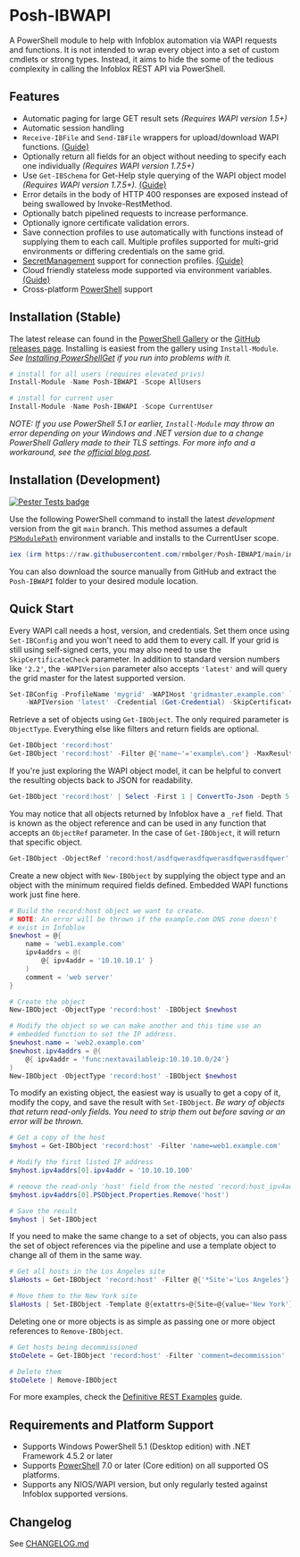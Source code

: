 # Posh-IBWAPI

A PowerShell module to help with Infoblox automation via WAPI requests and functions. It is not intended to wrap every object into a set of custom cmdlets or strong types. Instead, it aims to hide the some of the tedious complexity in calling the Infoblox REST API via PowerShell.

## Features

- Automatic paging for large GET result sets *(Requires WAPI version 1.5+)*
- Automatic session handling
- `Receive-IBFile` and `Send-IBFile` wrappers for upload/download WAPI functions. [(Guide)](https://docs.dvolve.net/Posh-IBWAPI/v4/Guides/Using-IBFile-Functions/)
- Optionally return all fields for an object without needing to specify each one individually *(Requires WAPI version 1.7.5+)*
- Use `Get-IBSchema` for Get-Help style querying of the WAPI object model *(Requires WAPI version 1.7.5+)*. [(Guide)](https://docs.dvolve.net/Posh-IBWAPI/v4/Guides/Using-Get-IBSchema/)
- Error details in the body of HTTP 400 responses are exposed instead of being swallowed by Invoke-RestMethod.
- Optionally batch pipelined requests to increase performance.
- Optionally ignore certificate validation errors.
- Save connection profiles to use automatically with functions instead of supplying them to each call. Multiple profiles supported for multi-grid environments or differing credentials on the same grid.
- [SecretManagement](https://devblogs.microsoft.com/powershell/secretmanagement-and-secretstore-are-generally-available/) support for connection profiles. [(Guide)](https://docs.dvolve.net/Posh-IBWAPI/v4/Guides/Using-SecretManagement/)
- Cloud friendly stateless mode supported via environment variables. [(Guide)](https://docs.dvolve.net/Posh-IBWAPI/v4/Guides/Stateless-Mode/)
- Cross-platform [PowerShell](https://github.com/PowerShell/PowerShell) support

## Installation (Stable)

The latest release can found in the [PowerShell Gallery](https://www.powershellgallery.com/packages/Posh-IBWAPI/) or the [GitHub releases page](https://github.com/rmbolger/Posh-IBWAPI/releases). Installing is easiest from the gallery using `Install-Module`. *See [Installing PowerShellGet](https://docs.microsoft.com/en-us/powershell/scripting/gallery/installing-psget) if you run into problems with it.*

```powershell
# install for all users (requires elevated privs)
Install-Module -Name Posh-IBWAPI -Scope AllUsers

# install for current user
Install-Module -Name Posh-IBWAPI -Scope CurrentUser
```

*NOTE: If you use PowerShell 5.1 or earlier, `Install-Module` may throw an error depending on your Windows and .NET version due to a change PowerShell Gallery made to their TLS settings. For more info and a workaround, see the [official blog post](https://devblogs.microsoft.com/powershell/powershell-gallery-tls-support/).*

## Installation (Development)

[![Pester Tests badge](https://github.com/rmbolger/Posh-IBWAPI/workflows/Pester%20Tests/badge.svg)](https://github.com/rmbolger/Posh-IBWAPI/actions)

Use the following PowerShell command to install the latest *development* version from the git `main` branch. This method assumes a default [`PSModulePath`](https://docs.microsoft.com/en-us/powershell/module/microsoft.powershell.core/about/about_psmodulepath) environment variable and installs to the CurrentUser scope.

```powershell
iex (irm https://raw.githubusercontent.com/rmbolger/Posh-IBWAPI/main/instdev.ps1)
```

You can also download the source manually from GitHub and extract the `Posh-IBWAPI` folder to your desired module location.

## Quick Start

Every WAPI call needs a host, version, and credentials. Set them once using `Set-IBConfig` and you won't need to add them to every call. If your grid is still using self-signed certs, you may also need to use the `SkipCertificateCheck` parameter. In addition to standard version numbers like `'2.2'`, the `-WAPIVersion` parameter also accepts `'latest'` and will query the grid master for the latest supported version.

```powershell
Set-IBConfig -ProfileName 'mygrid' -WAPIHost 'gridmaster.example.com' `
    -WAPIVersion 'latest' -Credential (Get-Credential) -SkipCertificateCheck
```

Retrieve a set of objects using `Get-IBObject`. The only required parameter is `ObjectType`. Everything else like filters and return fields are optional.

```powershell
Get-IBObject 'record:host'
Get-IBObject 'record:host' -Filter @{'name~'='example\.com'} -MaxResults 10 -ReturnField 'extattrs'
```

If you're just exploring the WAPI object model, it can be helpful to convert the resulting objects back to JSON for readability.

```powershell
Get-IBObject 'record:host' | Select -First 1 | ConvertTo-Json -Depth 5
```

You may notice that all objects returned by Infoblox have a `_ref` field. That is known as the object reference and can be used in any function that accepts an `ObjectRef` parameter. In the case of `Get-IBObject`, it will return that specific object.

```powershell
Get-IBObject -ObjectRef 'record:host/asdfqwerasdfqwerasdfqwerasdfqwer'
```

Create a new object with `New-IBObject` by supplying the object type and an object with the minimum required fields defined. Embedded WAPI functions work just fine here.

```powershell
# Build the record:host object we want to create.
# NOTE: An error will be thrown if the example.com DNS zone doesn't
# exist in Infoblox
$newhost = @{
    name = 'web1.example.com'
    ipv4addrs = @(
        @{ ipv4addr = '10.10.10.1' }
    )
    comment = 'web server'
}

# Create the object
New-IBObject -ObjectType 'record:host' -IBObject $newhost

# Modify the object so we can make another and this time use an
# embedded function to set the IP address.
$newhost.name = 'web2.example.com'
$newhost.ipv4addrs = @(
    @{ ipv4addr = 'func:nextavailableip:10.10.10.0/24'}
)
New-IBObject -ObjectType 'record:host' -IBObject $newhost
```

To modify an existing object, the easiest way is usually to get a copy of it, modify the copy, and save the result with `Set-IBObject`. *Be wary of objects that return read-only fields. You need to strip them out before saving or an error will be thrown.*

```powershell
# Get a copy of the host
$myhost = Get-IBObject 'record:host' -Filter 'name=web1.example.com'

# Modify the first listed IP address
$myhost.ipv4addrs[0].ipv4addr = '10.10.10.100'

# remove the read-only 'host' field from the nested 'record:host_ipv4addr' object
$myhost.ipv4addrs[0].PSObject.Properties.Remove('host')

# Save the result
$myhost | Set-IBObject
```

If you need to make the same change to a set of objects, you can also pass the set of object references via the pipeline and use a template object to change all of them in the same way.

```powershell
# Get all hosts in the Los Angeles site
$laHosts = Get-IBObject 'record:host' -Filter @{'*Site'='Los Angeles'}

# Move them to the New York site
$laHosts | Set-IBObject -Template @{extattrs=@{Site=@{value='New York'}}}
```

Deleting one or more objects is as simple as passing one or more object references to `Remove-IBObject`.

```powershell
# Get hosts being decommissioned
$toDelete = Get-IBObject 'record:host' -Filter 'comment=decommission'

# Delete them
$toDelete | Remove-IBObject
```

For more examples, check the [Definitive REST Examples](Guides/Definitive-REST-Examples.md) guide.

## Requirements and Platform Support

* Supports Windows PowerShell 5.1 (Desktop edition) with .NET Framework 4.5.2 or later
* Supports [PowerShell](https://github.com/PowerShell/PowerShell) 7.0 or later (Core edition) on all supported OS platforms.
* Supports any NIOS/WAPI version, but only regularly tested against Infoblox supported versions.

## Changelog

See [CHANGELOG.md](/CHANGELOG.md)
